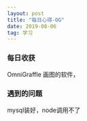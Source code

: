 ```yaml
---
layout: post
title: "每日心得-OG"
date: 2019-08-06
tag: 学习
---
```








### 每日收获

OmniGraffle 画图的软件，



### 遇到的问题

mysql装好，node调用不了